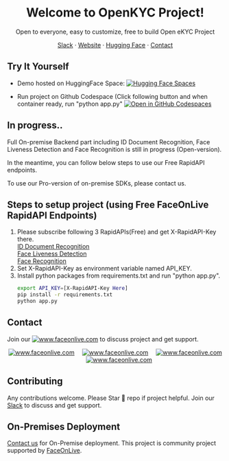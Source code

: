 <h1 align="center">Welcome to OpenKYC Project!</h1>
<p align="center">Open to everyone, easy to customize, free to build Open eKYC Project</p>
<div align="center">
  <a href="https://join.slack.com/t/faceonlive/shared_invite/zt-2drx19c5t-vQsR4TUGPD8oL7i7BXdKZA">Slack</a>
    ·
   <a href="https://www.faceonlive.com/">Website</a>
    ·
    <a href="https://www.huggingface.co/FaceOnLive">Hugging Face</a>
    ·
    <a href="mailto:contact@faceonlive.com">Contact</a>
</div>

## Try It Yourself
- Demo hosted on HuggingFace Space: [![Hugging Face Spaces](https://img.shields.io/badge/%F0%9F%A4%97%20Hugging%20Face-Spaces-blue)](https://huggingface.co/spaces/FaceOnLive/OpenKYC)

- Run project on Github Codespace (Click following button and when container ready, run "python app.py"
[![Open in GitHub Codespaces](https://github.com/codespaces/badge.svg)](https://codespaces.new/FaceOnLive/OpenKYC)


## In progress..
Full On-premise Backend part including ID Document Recognition, Face Liveness Detection and Face Recognition is still in progress (Open-version).

In the meantime, you can follow below steps to use our Free RapidAPI endpoints.

To use our Pro-version of on-premise SDKs, please contact us.

## Steps to setup project (using Free FaceOnLive RapidAPI Endpoints)

1. Please subscribe following 3 RapidAPIs(Free) and get X-RapidAPI-Key there.  
    [ID Document Recognition](https://rapidapi.com/faceonlive-inc-faceonlive-inc-default/api/id-document-recognition2/)  
    [Face Liveness Detection](https://rapidapi.com/faceonlive-inc-faceonlive-inc-default/api/face-liveness-detection3/)  
    [Face Recognition](https://rapidapi.com/faceonlive-inc-faceonlive-inc-default/api/face-recognition26/)
2.  Set X-RapidAPI-Key as environment variable named API_KEY.
3.  Install python packages from requirements.txt and run "python app.py".
	```sh
	export API_KEY=[X-RapidAPI-Key Here]	
	pip install -r requirements.txt
	python app.py
	```

## Contact

Join our  <a target="_blank" href="https://join.slack.com/t/faceonlive/shared_invite/zt-2drx19c5t-vQsR4TUGPD8oL7i7BXdKZA"><img src="https://img.shields.io/badge/slack-faceonlive-blue.svg?logo=slack" alt="www.faceonlive.com"></a> to discuss project and get support.

<p align="center">
<a target="_blank" href="mailto:contact@faceonlive.com"><img src="https://img.shields.io/badge/email-contact@faceonlive.com-blue.svg?logo=gmail " alt="www.faceonlive.com"></a>&emsp;
<a target="_blank" href="https://t.me/faceonlive"><img src="https://img.shields.io/badge/telegram-@faceonlive-blue.svg?logo=telegram " alt="www.faceonlive.com"></a>&emsp;
<a target="_blank" href="https://wa.me/+17074043606"><img src="https://img.shields.io/badge/whatsapp-faceonlive-blue.svg?logo=whatsapp " alt="www.faceonlive.com"></a>&emsp;
<a target="_blank" href="https://huggingface.co/spaces/FaceOnLive/Face-Recognition-SDK"><img src="https://img.shields.io/badge/%F0%9F%A4%97%20Hugging%20Face-Spaces-blue" alt="www.faceonlive.com"></a>
</p>

## Contributing
Any contributions welcome. Please Star 🌟 repo if project helpful.
Join our  [Slack](https://join.slack.com/t/faceonlive/shared_invite/zt-2drx19c5t-vQsR4TUGPD8oL7i7BXdKZA)  to discuss and get support.

## On-Premises Deployment
[Contact us](mailto:contact@faceonlive.com)  for On-Premise deployment.
 This project is community project supported by  [FaceOnLive](https://faceonlive.com/).
